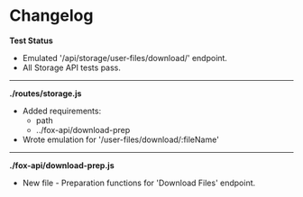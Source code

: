 # Changelog

**Test Status**
* Emulated '/api/storage/user-files/download/' endpoint.
* All Storage API tests pass.

---

**./routes/storage.js**
* Added requirements:
	* path
	* ../fox-api/download-prep
* Wrote emulation for '/user-files/download/:fileName'

---

**./fox-api/download-prep.js**
* New file - Preparation functions for 'Download Files' endpoint.
